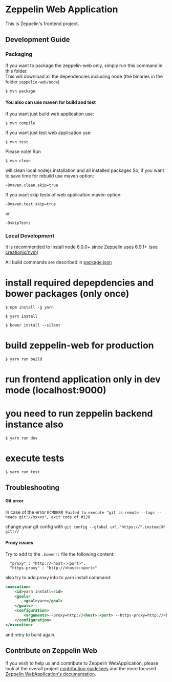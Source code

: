 # Zeppelin Web Application

This is Zeppelin's frontend project.

## Development Guide 

### Packaging 

If you want to package the zeppelin-web only, simply run this command in this folder.  
This will download all the dependencies including node (the binaries in the folder `zeppelin-web/node`)

```
$ mvn package 
```
#### You also can use maven for build and test

If you want just build web application use:
```
$ mvn compile
```  

If you want just test web application use:
```
$ mvn test
``` 

Please note! Run

```
$ mvn clean
```

will clean local nodejs installation and all installed packages
So, if you want to save time for rebuild use maven option:

```
-Dmaven.clean.skip=true
```

If you want skip tests of web application maven option:
```
-Dmaven.test.skip=true 
```
 or 
```
-DskipTests
```

### Local Development

It is recommended to install node 6.0.0+ since Zeppelin uses 6.9.1+ (see [creationix/nvm](https://github.com/creationix/nvm))

All build commands are described in [package.json](./package.json)

# install required depepdencies and bower packages (only once)
```
$ npm install -g yarn
```

```
$ yarn install
```

```
$ bower install --silent
```

# build zeppelin-web for production
```
$ yarn run build
```

# run frontend application only in dev mode (localhost:9000) 
# you need to run zeppelin backend instance also
```
$ yarn run dev
```

# execute tests
```
$ yarn run test
```

## Troubleshooting

#### Git error

In case of the error `ECMDERR Failed to execute "git ls-remote --tags --heads git://xxxxx", exit code of #128`

change your git config with `git config --global url."https://".insteadOf git://`

#### Proxy issues

Try to add to the `.bowerrc` file the following content:
```
  "proxy" : "http://<host>:<port>",
  "https-proxy" : "http://<host>:<port>"
```

also try to add proxy info to yarn install command:
```xml
<execution>
	<id>yarn install</id>
	<goals>
    	<goal>yarn</goal>
    </goals>
    <configuration>
    	<arguments>--proxy=http://<host>:<port> --https-proxy=http://<host>:<port></arguments>
    </configuration>
</execution>
```

and retry to build again.

## Contribute on Zeppelin Web

If you wish to help us and contribute to Zeppelin WebApplication, please look at the overall project [contribution guidelines](https://zeppelin.apache.org/contribution/contributions.html) and the more focused [Zeppelin WebApplication's documentation](https://zeppelin.apache.org/contribution/webapplication.html).
